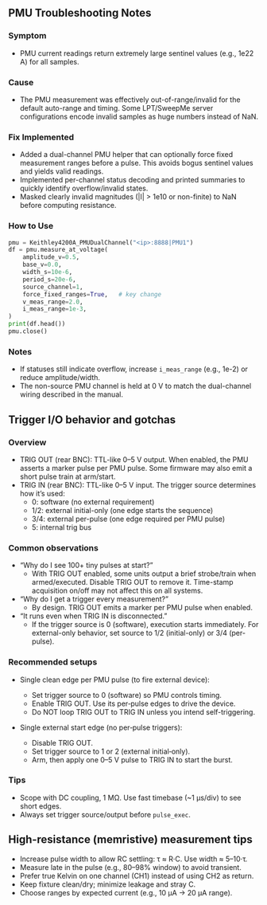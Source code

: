## PMU Troubleshooting Notes

### Symptom
- PMU current readings return extremely large sentinel values (e.g., 1e22 A) for all samples.

### Cause
- The PMU measurement was effectively out-of-range/invalid for the default auto-range and timing. Some LPT/SweepMe server configurations encode invalid samples as huge numbers instead of NaN.

### Fix Implemented
- Added a dual-channel PMU helper that can optionally force fixed measurement ranges before a pulse. This avoids bogus sentinel values and yields valid readings.
- Implemented per-channel status decoding and printed summaries to quickly identify overflow/invalid states.
- Masked clearly invalid magnitudes (|I| > 1e10 or non-finite) to NaN before computing resistance.

### How to Use
```python
pmu = Keithley4200A_PMUDualChannel("<ip>:8888|PMU1")
df = pmu.measure_at_voltage(
    amplitude_v=0.5,
    base_v=0.0,
    width_s=10e-6,
    period_s=20e-6,
    source_channel=1,
    force_fixed_ranges=True,   # key change
    v_meas_range=2.0,
    i_meas_range=1e-3,
)
print(df.head())
pmu.close()
```

### Notes
- If statuses still indicate overflow, increase `i_meas_range` (e.g., 1e-2) or reduce amplitude/width.
- The non-source PMU channel is held at 0 V to match the dual-channel wiring described in the manual.

## Trigger I/O behavior and gotchas

### Overview
- TRIG OUT (rear BNC): TTL-like 0–5 V output. When enabled, the PMU asserts a marker pulse per PMU pulse. Some firmware may also emit a short pulse train at arm/start.
- TRIG IN (rear BNC): TTL-like 0–5 V input. The trigger source determines how it’s used:
  - 0: software (no external requirement)
  - 1/2: external initial-only (one edge starts the sequence)
  - 3/4: external per-pulse (one edge required per PMU pulse)
  - 5: internal trig bus

### Common observations
- “Why do I see 100+ tiny pulses at start?”
  - With TRIG OUT enabled, some units output a brief strobe/train when armed/executed. Disable TRIG OUT to remove it. Time-stamp acquisition on/off may not affect this on all systems.
- “Why do I get a trigger every measurement?”
  - By design. TRIG OUT emits a marker per PMU pulse when enabled.
- “It runs even when TRIG IN is disconnected.”
  - If the trigger source is 0 (software), execution starts immediately. For external-only behavior, set source to 1/2 (initial-only) or 3/4 (per-pulse).

### Recommended setups
- Single clean edge per PMU pulse (to fire external device):
  - Set trigger source to 0 (software) so PMU controls timing.
  - Enable TRIG OUT. Use its per‑pulse edges to drive the device.
  - Do NOT loop TRIG OUT to TRIG IN unless you intend self-triggering.

- Single external start edge (no per‑pulse triggers):
  - Disable TRIG OUT.
  - Set trigger source to 1 or 2 (external initial‑only).
  - Arm, then apply one 0–5 V pulse to TRIG IN to start the burst.

### Tips
- Scope with DC coupling, 1 MΩ. Use fast timebase (~1 µs/div) to see short edges.
- Always set trigger source/output before `pulse_exec`.

## High-resistance (memristive) measurement tips
- Increase pulse width to allow RC settling: τ ≈ R·C. Use width ≈ 5–10·τ.
- Measure late in the pulse (e.g., 80–98% window) to avoid transient.
- Prefer true Kelvin on one channel (CH1) instead of using CH2 as return.
- Keep fixture clean/dry; minimize leakage and stray C.
- Choose ranges by expected current (e.g., 10 µA → 20 µA range).


